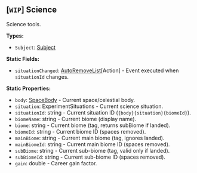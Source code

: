 ## \[`WIP`\] Science

Science tools.


**Types:**
- `Subject`: [Subject](Science.Subject.md)

**Static Fields:**
- `situationChanged`: [AutoRemoveList](../Utilities/AutoRemoveList.1.md)\[Action\] - Event executed when `situationId` changes.

**Static Properties:**
- `body`: [SpaceBody](SpaceBody.md) - Current space/celestial body.
- `situation`: ExperimentSituations - Current science situation.
- `situationId`: string - Current situation ID (`{body}{situation}{biomeId}`).
- `biomeName`: string - Current biome (display name).
- `biome`: string - Current biome (tag, returns subBiome if landed).
- `biomeId`: string - Current biome ID (spaces removed).
- `mainBiome`: string - Current main biome (tag, ignores landed).
- `mainBiomeId`: string - Current main biome ID (spaces removed).
- `subBiome`: string - Current sub-biome (tag, valid only if landed).
- `subBiomeId`: string - Current sub-biome ID (spaces removed).
- `gain`: double - Career gain factor.
